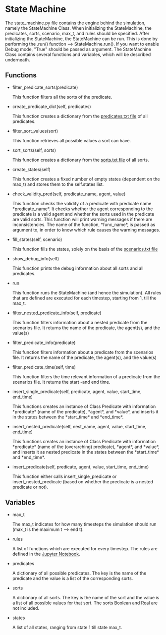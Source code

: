 
# State Machine


<p>
    The state_machine.py file contains the engine behind the simulation, namely the StateMachine Class. When initializing
    the StateMachine, the predicates, sorts, scenario, max_t, and rules should be specified. After initializing the
    StateMachine, the StateMachine can be run. This is done by performing the .run() function --> StateMachine.run().
    If you want to enable Debug mode, "True" should be passed as argument. The StateMachine Class contains several functions
    and variables, which will be described underneath.
</p>

<h2>Functions</h2>
<ul>
    <li>filter_predicate_sorts(predicate)</li>
    <p>
        This function filters all the sorts of the predicate.
    </p>
    <li>create_predicate_dict(self, predicates)</li>
    <p>
        This function creates a dictionary from the <a href="../text_files/">predicates.txt file</a> of all predicates.
    </p>
    <li>filter_sort_values(sort)</li>
    <p>
        This function retrieves all possible values a sort can have.
    </p>
    <li>sort_sorts(self, sorts)</li>
    <p>
        This function creates a dictionary from the <a href="../text_files/">sorts.txt file</a> of all sorts.
    </p>
    <li>create_states(self)</li>
    <p>
        This function creates a fixed number of empty states (dependent on the max_t) and stores them to the self.states list.
    </p>
    <li>check_validity_pred(self, predicate_name, agent, value)</li>
    <p>
        This function checks the validity of a predicate with predicate name *predicate_name*. It checks whether the agent
        corresponding to the predicate is a valid agent and whether the sorts used in the predicate are valid sorts. This
        function will print warning messages if there are inconsistencies. The name of the function, *func_name*, is passed
        as argument to, in order to know which rule causes the warning messages.
    </p>
    <li>fill_states(self, scenario)</li>
    <p>
        This function fills the states, solely on the basis of the <a href="../text_files/">scenarios.txt file</a>
    </p>
    <li>show_debug_info(self)</li>
    <p>
        This function prints the debug information about all sorts and all predicates.
    </p>
    <li>run</li>
    <p>
        This function runs the StateMachine (and hence the simulation). All rules that are defined are executed for each
        timestep, starting from 1, till the max_t.
    </p>
    <li>filter_nested_predicate_info(self, predicate)</li>
    <p>
        This function filters information about a nested predicate from the scenarios file. It returns the name of the
        predicate, the agent(s), and the value(s)
    </p>
    <li>filter_predicate_info(predicate)</li>
    <p>
        This function filters information about a predicate from the scenarios file. It returns the name of the
        predicate, the agent(s), and the value(s)
    </p>
    <li>filter_predicate_time(self, time)</li>
    <p>
        This function filters the time relevant information of a predicate from the scenarios file. It returns the
        start -and end time.
    </p>
    <li>insert_single_predicate(self, predicate, agent, value, start_time, end_time)</li>
    <p>
        This functions creates an instance of Class Predicate with information *predicate* (name of the predicate),
        *agent*, and *value*, and inserts it in the states between the *start_time* and *end_time*.
    </p>
    <li>insert_nested_predicate(self, nest_name, agent, value, start_time, end_time)</li>
    <p>
        This functions creates an instance of Class Predicate with information *predicate* (name of the (overarching) predicate),
        *agent*, and *value*, and inserts it as nested predicate in the states between the *start_time* and *end_time*.
    </p>
    <li>insert_predicate(self, predicate, agent, value, start_time, end_time)</li>
    <p>
        This function either calls insert_single_predicate or insert_nested_predicate (based on whether the predicate is
        a nested predicate or not).
    </p>
</ul>

<h2>Variables</h2>

<ul>
    <li>max_t</li>
    <p>
        The max_t indicates for how many timesteps the simulation should run (max_t is the maximum t --> end t).
    </p>
    <li>rules</li>
    <p>
        A list of functions which are executed for every timestep. The rules are defined in the <a href="../jupyter/">Jupyter Notebook</a>.
    </p>
    <li>predicates</li>
    <p>
        A dictionary of all possible predicates. The key is the name of the predicate and the value is a list of the corresponding sorts.
    </p>
    <li>sorts</li>
    <p>
        A dictionary of all sorts. The key is the name of the sort and the value is a list of all possible values for that sort.
        The sorts Boolean and Real are not included.
    </p>
    <li>states</li>
    <p>
        A list of all states, ranging from state 1 till state max_t.
    </p>
</ul>
